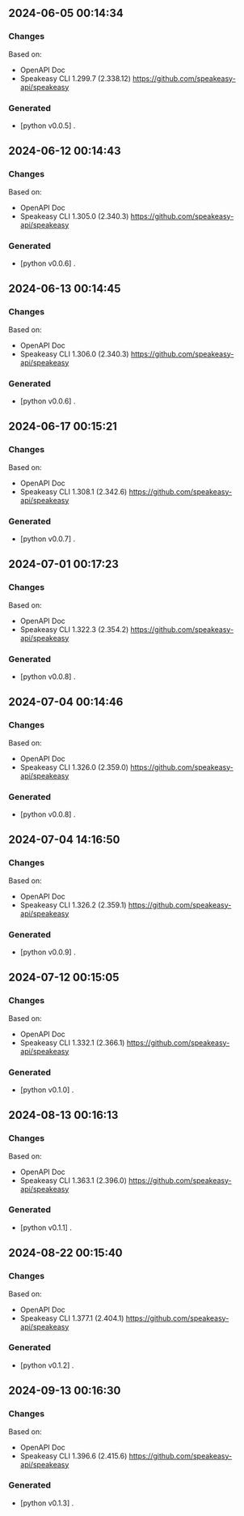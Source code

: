 

## 2024-06-05 00:14:34
### Changes
Based on:
- OpenAPI Doc  
- Speakeasy CLI 1.299.7 (2.338.12) https://github.com/speakeasy-api/speakeasy
### Generated
- [python v0.0.5] .

## 2024-06-12 00:14:43
### Changes
Based on:
- OpenAPI Doc  
- Speakeasy CLI 1.305.0 (2.340.3) https://github.com/speakeasy-api/speakeasy
### Generated
- [python v0.0.6] .

## 2024-06-13 00:14:45
### Changes
Based on:
- OpenAPI Doc  
- Speakeasy CLI 1.306.0 (2.340.3) https://github.com/speakeasy-api/speakeasy
### Generated
- [python v0.0.6] .

## 2024-06-17 00:15:21
### Changes
Based on:
- OpenAPI Doc  
- Speakeasy CLI 1.308.1 (2.342.6) https://github.com/speakeasy-api/speakeasy
### Generated
- [python v0.0.7] .

## 2024-07-01 00:17:23
### Changes
Based on:
- OpenAPI Doc  
- Speakeasy CLI 1.322.3 (2.354.2) https://github.com/speakeasy-api/speakeasy
### Generated
- [python v0.0.8] .

## 2024-07-04 00:14:46
### Changes
Based on:
- OpenAPI Doc  
- Speakeasy CLI 1.326.0 (2.359.0) https://github.com/speakeasy-api/speakeasy
### Generated
- [python v0.0.8] .

## 2024-07-04 14:16:50
### Changes
Based on:
- OpenAPI Doc  
- Speakeasy CLI 1.326.2 (2.359.1) https://github.com/speakeasy-api/speakeasy
### Generated
- [python v0.0.9] .

## 2024-07-12 00:15:05
### Changes
Based on:
- OpenAPI Doc  
- Speakeasy CLI 1.332.1 (2.366.1) https://github.com/speakeasy-api/speakeasy
### Generated
- [python v0.1.0] .

## 2024-08-13 00:16:13
### Changes
Based on:
- OpenAPI Doc  
- Speakeasy CLI 1.363.1 (2.396.0) https://github.com/speakeasy-api/speakeasy
### Generated
- [python v0.1.1] .

## 2024-08-22 00:15:40
### Changes
Based on:
- OpenAPI Doc  
- Speakeasy CLI 1.377.1 (2.404.1) https://github.com/speakeasy-api/speakeasy
### Generated
- [python v0.1.2] .

## 2024-09-13 00:16:30
### Changes
Based on:
- OpenAPI Doc  
- Speakeasy CLI 1.396.6 (2.415.6) https://github.com/speakeasy-api/speakeasy
### Generated
- [python v0.1.3] .